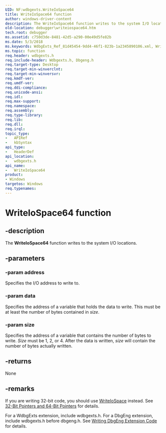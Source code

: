 ```yaml
---
UID: NF:wdbgexts.WriteIoSpace64
title: WriteIoSpace64 function
author: windows-driver-content
description: The WriteIoSpace64 function writes to the system I/O locations.
old-location: debugger\writeiospace64.htm
tech.root: debugger
ms.assetid: c750d3de-8481-42d5-a290-00e49d5fe82b
ms.date: 5/3/2018
ms.keywords: WdbgExts_Ref_81d45454-9dd4-46f1-823b-1a2345890106.xml, WriteIoSpace64, WriteIoSpace64 function [Windows Debugging], debugger.writeiospace64, wdbgexts/WriteIoSpace64
ms.topic: function
req.header: wdbgexts.h
req.include-header: Wdbgexts.h, Dbgeng.h
req.target-type: Desktop
req.target-min-winverclnt: 
req.target-min-winversvr: 
req.kmdf-ver: 
req.umdf-ver: 
req.ddi-compliance: 
req.unicode-ansi: 
req.idl: 
req.max-support: 
req.namespace: 
req.assembly: 
req.type-library: 
req.lib: 
req.dll: 
req.irql: 
topic_type:
-	APIRef
-	kbSyntax
api_type:
-	HeaderDef
api_location:
-	wdbgexts.h
api_name:
-	WriteIoSpace64
product:
- Windows
targetos: Windows
req.typenames: 
---
```


# WriteIoSpace64 function


## -description


The <b>WriteIoSpace64</b> function writes to the system I/O locations. 


## -parameters




### -param address

Specifies the I/O address to write to.


### -param data

Specifies the address of a variable that holds the data to write. This must be at least the number of bytes contained in <i>size</i>.


### -param size

Specifies the address of a variable that contains the number of bytes to write. <i>Size</i> must be 1, 2, or 4. After the data is written, <i>size</i> will contain the number of bytes actually written.


## -returns



None




## -remarks



If you are writing 32-bit code, you should use <a href="https://msdn.microsoft.com/library/windows/hardware/ff561406">WriteIoSpace</a> instead. See <a href="https://msdn.microsoft.com/library/windows/hardware/ff537780">32-Bit Pointers and 64-Bit Pointers</a> for details.

For a WdbgExts extension, include wdbgexts.h. For a DbgEng extension, include wdbgexts.h before dbgeng.h. See <a href="https://msdn.microsoft.com/library/windows/hardware/ff561480">Writing DbgEng Extension Code</a> for details.



